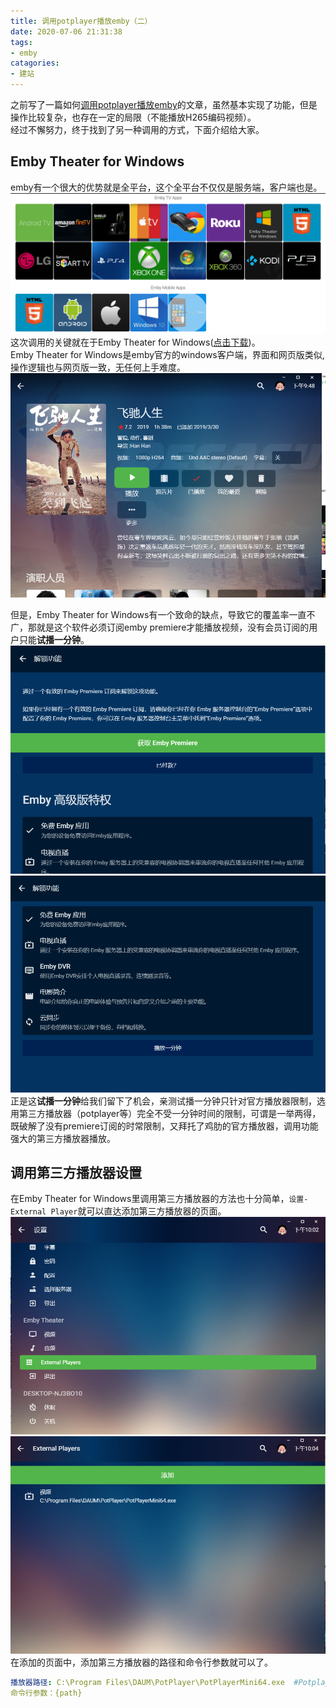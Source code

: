 ```yaml
---
title: 调用potplayer播放emby（二）
date: 2020-07-06 21:31:38
tags:
- emby
catagories:
- 建站
---
```

之前写了一篇如何[调用potplayer播放emby](https://blog.mrjiumi.cn/202002121619.html)的文章，虽然基本实现了功能，但是操作比较复杂，也存在一定的局限（不能播放H265编码视频）。  
经过不懈努力，终于找到了另一种调用的方式，下面介绍给大家。
<!-- more -->

## Emby Theater for Windows  
emby有一个很大的优势就是全平台，这个全平台不仅仅是服务端，客户端也是。  
![客户端一览](/images/调用potplayer播放emby视频（二）/客户端一览.png)
这次调用的关键就在于Emby Theater for Windows([点击下载](https://embydata.com/downloads/theater/release13/setup.exe))。  
Emby Theater for Windows是emby官方的windows客户端，界面和网页版类似,操作逻辑也与网页版一致，无任何上手难度。 
![embytheater界面](/images\调用potplayer播放emby视频（二）\embytheater界面.png)

但是，Emby Theater for Windows有一个致命的缺点，导致它的覆盖率一直不广，那就是这个软件必须订阅emby premiere才能播放视频，没有会员订阅的用户只能**试播一分钟**。
![需要订阅](/images\调用potplayer播放emby视频（二）\需要订阅.png)
![试播一分钟](/images\调用potplayer播放emby视频（二）\试播一分钟.png)
正是这**试播一分钟**给我们留下了机会，亲测试播一分钟只针对官方播放器限制，选用第三方播放器（potplayer等）完全不受一分钟时间的限制，可谓是一举两得，既破解了没有premiere订阅的时常限制，又拜托了鸡肋的官方播放器，调用功能强大的第三方播放器播放。

## 调用第三方播放器设置
在Emby Theater for Windows里调用第三方播放器的方法也十分简单，`设置-External Player`就可以直达添加第三方播放器的页面。
![设置](/images\调用potplayer播放emby视频（二）\设置.png)
![添加](/images\调用potplayer播放emby视频（二）\添加.png)
在添加的页面中，添加第三方播放器的路径和命令行参数就可以了。
```yml
播放器路径: C:\Program Files\DAUM\PotPlayer\PotPlayerMini64.exe  #Potplayer默认安装位置
命令行参数：{path}
```
